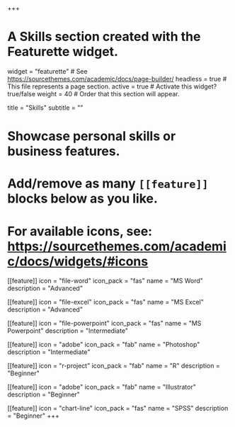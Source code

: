 +++
# A Skills section created with the Featurette widget.
widget = "featurette"  # See https://sourcethemes.com/academic/docs/page-builder/
headless = true  # This file represents a page section.
active = true  # Activate this widget? true/false
weight = 40  # Order that this section will appear.

title = "Skills"
subtitle = ""

# Showcase personal skills or business features.
# 
# Add/remove as many `[[feature]]` blocks below as you like.
# 
# For available icons, see: https://sourcethemes.com/academic/docs/widgets/#icons
  
[[feature]]
  icon = "file-word"
  icon_pack = "fas"
  name = "MS Word"
  description = "Advanced"  
  
[[feature]]
  icon = "file-excel"
  icon_pack = "fas"
  name = "MS Excel"
  description = "Advanced"
  
[[feature]]
  icon = "file-powerpoint"
  icon_pack = "fas"
  name = "MS Powerpoint"
  description = "Intermediate"

[[feature]]
  icon = "adobe"
  icon_pack = "fab"
  name = "Photoshop"
  description = "Intermediate"

[[feature]]
  icon = "r-project"
  icon_pack = "fab"
  name = "R"
  description = "Beginner"
  
[[feature]]
  icon = "adobe"
  icon_pack = "fab"
  name = "Illustrator"
  description = "Beginner"


[[feature]]
  icon = "chart-line"
  icon_pack = "fas"
  name = "SPSS"
  description = "Beginner"
+++
